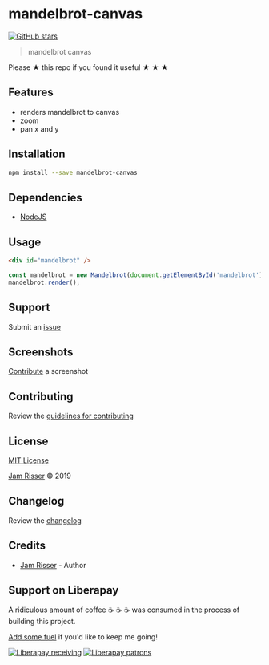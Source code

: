 # mandelbrot-canvas

[![GitHub stars](https://img.shields.io/github/stars/codejamninja/mandelbrot-canvas.svg?style=social&label=Stars)](https://github.com/codejamninja/mandelbrot-canvas)

> mandelbrot canvas

Please ★ this repo if you found it useful ★ ★ ★


## Features

* renders mandelbrot to canvas
* zoom
* pan x and y


## Installation

```sh
npm install --save mandelbrot-canvas
```


## Dependencies

* [NodeJS](https://nodejs.org)


## Usage

```html
<div id="mandelbrot" />
```

```js
const mandelbrot = new Mandelbrot(document.getElementById('mandelbrot'));
mandelbrot.render();
```


## Support

Submit an [issue](https://github.com/codejamninja/mandelbrot-canvas/issues/new)


## Screenshots

[Contribute](https://github.com/codejamninja/mandelbrot-canvas/blob/master/CONTRIBUTING.md) a screenshot


## Contributing

Review the [guidelines for contributing](https://github.com/codejamninja/mandelbrot-canvas/blob/master/CONTRIBUTING.md)


## License

[MIT License](https://github.com/codejamninja/mandelbrot-canvas/blob/master/LICENSE)

[Jam Risser](https://codejam.ninja) © 2019


## Changelog

Review the [changelog](https://github.com/codejamninja/mandelbrot-canvas/blob/master/CHANGELOG.md)


## Credits

* [Jam Risser](https://codejam.ninja) - Author


## Support on Liberapay

A ridiculous amount of coffee ☕ ☕ ☕ was consumed in the process of building this project.

[Add some fuel](https://liberapay.com/codejamninja/donate) if you'd like to keep me going!

[![Liberapay receiving](https://img.shields.io/liberapay/receives/codejamninja.svg?style=flat-square)](https://liberapay.com/codejamninja/donate)
[![Liberapay patrons](https://img.shields.io/liberapay/patrons/codejamninja.svg?style=flat-square)](https://liberapay.com/codejamninja/donate)

